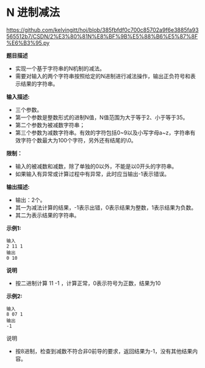 # N 进制减法

https://github.com/kelvingitt/hoj/blob/385fbfdf0c700c85702a9f6e3885fa93565512b7/CSDN/2%E3%80%81N%E8%BF%9B%E5%88%B6%E5%87%8F%E6%B3%95.py

**题目描述**

- 实现一个基于字符串的N机制的减法。
- 需要对输入的两个字符串按照给定的N进制进行减法操作，输出正负符号和表示结果的字符串。

**输入描述:**

- 三个参数。
- 第一个参数是整数形式的进制N值，N值范围为大于等于2、小于等于35。
- 第二个参数为被减数字符串；
- 第三个参数为减数字符串。有效的字符包括0~9以及小写字母a~z，字符串有效字符个数最大为100个字符，另外还有结尾的\0。

**限制：**

- 输入的被减数和减数，除了单独的0以外，不能是以0开头的字符串。
- 如果输入有异常或计算过程中有异常，此时应当输出-1表示错误。

**输出描述:**

- 输出：2个。
- 其一为减法计算的结果，-1表示出错，0表示结果为整数，1表示结果为负数。
- 其二为表示结果的字符串。

**示例1:**

```
输入
2 11 1
输出
0 10
```

**说明** 

- 按二进制计算 11 -1 ，计算正常，0表示符号为正数，结果为10

**示例2:**

```
输入
8 07 1
输出
-1
```

说明

- 按8进制，检查到减数不符合非0前导的要求，返回结果为-1，没有其他结果内容。